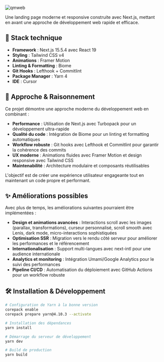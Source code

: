 ![qmweb](https://github.com/user-attachments/assets/4ea966f6-e5b5-4612-970a-3f349c86c78e)

Une landing page moderne et responsive construite avec Next.js, mettant en avant une approche de développement web rapide et efficace.

## 🚀 Stack technique

- **Framework** : Next.js 15.5.4 avec React 19
- **Styling** : Tailwind CSS v4
- **Animations** : Framer Motion
- **Linting & Formatting** : Biome
- **Git Hooks** : Lefthook + Commitlint
- **Package Manager** : Yarn 4
- **IDE** : Cursor

## 🎯 Approche & Raisonnement

Ce projet démontre une approche moderne du développement web en combinant :

- **Performance** : Utilisation de Next.js avec Turbopack pour un développement ultra-rapide
- **Qualité du code** : Intégration de Biome pour un linting et formatting automatiques
- **Workflow robuste** : Git hooks avec Lefthook et Commitlint pour garantir la cohérence des commits
- **UX moderne** : Animations fluides avec Framer Motion et design responsive avec Tailwind CSS
- **Maintenabilité** : Architecture modulaire et composants réutilisables

L'objectif est de créer une expérience utilisateur engageante tout en maintenant un code propre et performant.

## ✨ Améliorations possibles

Avec plus de temps, les améliorations suivantes pourraient être implémentées :

- **Design et animations avancées** : Interactions scroll avec les images (parallax, transformations), curseur personnalisé, scroll smooth avec Lenis, dark mode, micro-interactions sophistiquées
- **Optimisation SSR** : Migration vers le rendu côté serveur pour améliorer les performances et le référencement
- **Internationalisation** : Support multi-langues avec next-intl pour une audience internationale
- **Analytics et monitoring** : Intégration Umami/Google Analytics pour le suivi des performances
- **Pipeline CI/CD** : Automatisation du déploiement avec GitHub Actions pour un workflow robuste

## 🛠️ Installation & Développement

```bash
# Configuration de Yarn à la bonne version
corepack enable
corepack prepare yarn@4.10.3 --activate

# Installation des dépendances
yarn install

# Démarrage du serveur de développement
yarn dev

# Build de production
yarn build
```
